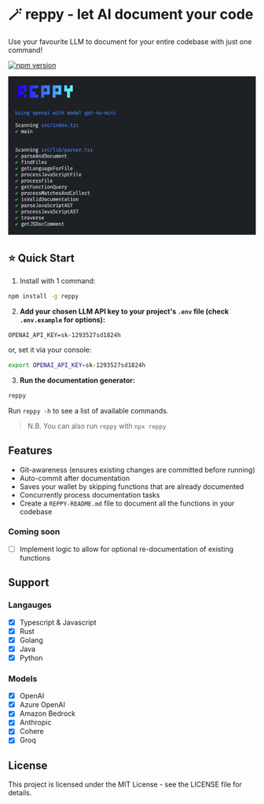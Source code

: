 # 🪄 reppy - let AI document your code

Use your favourite LLM to document for your entire codebase with just one command!

[![npm version](https://badge.fury.io/js/reppy.svg)](https://www.npmjs.com/package/reppy)

![image](./examples/image.png)

## ⭐️ Quick Start

1. Install with 1 command:

```bash
npm install -g reppy
```

2. **Add your chosen LLM API key to your project's `.env` file (check `.env.example` for options):**

```
OPENAI_API_KEY=sk-1293527sd1824h
```

or, set it via your console:

```bash
export OPENAI_API_KEY=sk-1293527sd1824h
```

3. **Run the documentation generator:**

```zsh
reppy
```

Run `reppy -h` to see a list of available commands.

> N.B. You can also run `reppy` with `npx reppy`

## Features

- Git-awareness (ensures existing changes are committed before running)
- Auto-commit after documentation
- Saves your wallet by skipping functions that are already documented
- Concurrently process documentation tasks
- Create a `REPPY-README.md` file to document all the functions in your codebase

### Coming soon

- [ ] Implement logic to allow for optional re-documentation of existing functions

## Support

### Langauges

- [x] Typescript & Javascript
- [x] Rust
- [x] Golang
- [x] Java
- [x] Python

### Models

- [x] OpenAI
- [x] Azure OpenAI
- [x] Amazon Bedrock
- [x] Anthropic
- [x] Cohere
- [x] Groq

## License

This project is licensed under the MIT License - see the LICENSE file for details.
